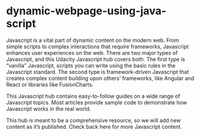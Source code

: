 # dynamic-webpage-using-java-script
Javascript is a vital part of dynamic content on the modern web. From simple scripts to complex interactions that require frameworks, Javascript enhances user experiences on the web.
There are two major types of Javascript, and this Udacity Javascript hub covers both. The first type is “vanilla” Javascript, scripts you can write using the basic rules in the Javascript standard. The second type is framework-driven Javascript that creates complex content building upon others’ frameworks, like Angular and React or libraries like FusionCharts.

This Javascript hub contains easy-to-follow guides on a wide range of Javascript topics. Most articles provide sample code to demonstrate how Javascript works in the real world.

This hub is meant to be a comprehensive resource, so we will add new content as it’s published. Check back here for more Javascript content.
